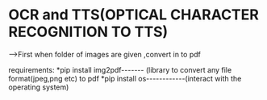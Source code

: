 # OCR and TTS(OPTICAL CHARACTER RECOGNITION TO TTS)

-->First when folder of images are given ,convert in to pdf 

   requirements:
       *pip install img2pdf------- (library to convert any file format(jpeg,png etc) to pdf
       *pip install os------------(interact with the operating system)
       
       

